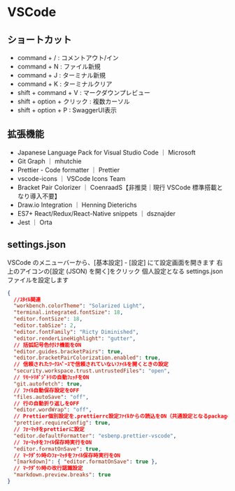 # VSCode

## ショートカット

- command + / : コメントアウト/イン
- command + N : ファイル新規
- command + J : ターミナル新規
- command + K : ターミナルクリア
- shift + command + V : マークダウンプレビュー
- shift + option + クリック : 複数カーソル
- shift + option + P : SwaggerUI表示

## 拡張機能

- Japanese Language Pack for Visual Studio Code ｜ Microsoft
- Git Graph ｜ mhutchie
- Prettier - Code formatter ｜ Prettier
- vscode-icons ｜ VSCode Icons Team
- Bracket Pair Colorizer ｜ CoenraadS【非推奨｜現行 VSCode 標準搭載となり導入不要】
- Draw.io Integration ｜ Henning Dieterichs
- ES7+ React/Redux/React-Native snippets ｜ dsznajder
- Jest ｜ Orta

## settings.json

VSCode のメニューバーから、[基本設定] - [設定] にて設定画面を開きます
右上のアイコンの[設定 (JSON) を開く]をクリック
個人設定となる settings.json ファイルを設定します

```json
{
  //ｽﾀｲﾙ関連
  "workbench.colorTheme": "Solarized Light",
  "terminal.integrated.fontSize": 18,
  "editor.fontSize": 18,
  "editor.tabSize": 2,
  "editor.fontFamily": "Ricty Diminished",
  "editor.renderLineHighlight": "gutter",
  // 括弧記号色付け機能をON
  "editor.guides.bracketPairs": true,
  "editor.bracketPairColorization.enabled": true,
  // 信頼されたﾜｰｸｽﾍﾟｰｽで信頼されていないﾌｧｲﾙを開くときの設定
  "security.workspace.trust.untrustedFiles": "open",
  // ﾘﾓｰﾄﾘﾎﾟｼﾞﾄﾘの自動ﾌｪｯﾁをON
  "git.autofetch": true,
  // ﾌｧｲﾙ自動保存設定をOFF
  "files.autoSave": "off",
  // 行の自動折り返しをOFF
  "editor.wordWrap": "off",
  // Prettier個別設定を.prettierrc設定ﾌｧｲﾙからの読込をON（共通設定となるpackage.json以外に読込）
  "prettier.requireConfig": true,
  // ﾌｫｰﾏｯﾀをprettierに設定
  "editor.defaultFormatter": "esbenp.prettier-vscode",
  // ﾌｫｰﾏｯﾀをﾌｧｲﾙ保存時実行をON
  "editor.formatOnSave": true,
  // ﾏｰｸﾀﾞｳﾝ時のﾌｫｰﾏｯﾀをﾌｧｲﾙ保存時実行をON
  "[markdown]": { "editor.formatOnSave": true },
  // ﾏｰｸﾀﾞｳﾝ時の改行認識設定
  "markdown.preview.breaks": true
}
```
